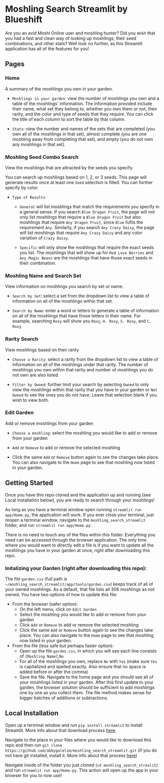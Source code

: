 # Moshling Search Streamlit by Blueshift
Are you an avid Moshi Online user and moshling hunter? Did you wish that you had a fast and clean way of looking up moshlings, their seed combinations, and other stats? Well look no further, as this Streamlit application has all of the features for you! 

## Pages
### Home
A summary of the moshlings you own in your garden.
- `Moshlings in your garden`: view the number of moshlings you own and a table of the moshlings' information. The information provided include their name, what set they belong to, whether you own them or not, their rarity, and the color and type of seeds that they require. You can click the title of each column to sort the table by that column.
  
- `Stats`: view the number and names of the sets that are completed (you own all of the moshlings in that set), almost complete (you are one moshling away from completing that set), and empty (you do not own any moshlings in that set). 

### Moshling Seed Combo Search
View the moshlings that are attracted by the seeds you specify. 

You can search up moshlings based on 1, 2, or 3 seeds. This page will generate results once at least one `Seed` selection is filled. You can further specify by color. 
- `Type of Results`
  - `General` will list moshlings that match the requirements you specify in a general sense. If you search `Blue Dragon Fruit`, the page will not only list moshlings that require a `Blue Dragon Fruit` but also moshlings that require `Any Dragon Fruit`, since `Blue` fufils the requirement `Any`. Similarly, if you search `Any Crazy Daisy`, the page will list moshlings that require `Any Crazy Daisy` and any color variation of `Crazy Daisy`.
    
  - `Specific` will only show the moshlings that require the exact seeds you list. The moshlings that will show up for `Red Love Berries` and `Any Magic Beans` are the moshlings that have those exact seeds in their combination.

### Moshling Name and Search Set
View information on moshlings you search by set or name.
- `Search by Set`: select a set from the dropdown list to view a table of information on all of the moshlings within that set.

- `Search by Name`: enter a word or letters to generate a table of information on all of the moshlings that have those letters in their name. For example, searching `Roxy` will show you `Roxy`, `H. Roxy`, `S. Roxy`, and `C. Roxy`.

### Rarity Search
View moshlings based on their rarity
- `Choose a Rarity`: select a rarity from the dropdown list to view a table of information on all of the moshlings under that rarity. The number of moshlings you own within that rarity and number of moshlings you do not own are also listed.

- `Filter by Owned`: further limit your search by selecting `Owned` to only view the moshlings within that rarity that you have in your garden or `Not Owned` to see the ones you do not have. Leave that selection blank if you wish to view both.

### Edit Garden
Add or remove moshlings from your garden
- `Choose a moshling`: select the moshling you would like to add or remove from your garden
  
- `Add` or `Remove` to add or remove the selected moshling
  
- Click the same `Add` or `Remove` button again to see the changes take place. You can also navigate to the `Home` page to see that moshling now listed in your garden.

## Getting Started
Once you have this repo cloned and the application up and running (see Local Installation below), you are ready to search through your moshlings!

As long as you have a terminal window open running `streamlit run app/Home.py`, the application will work. If you ever close your terminal, just reopen a terminal window, navigate to the `moshling_search_streamlit` folder, and run `streamlit run app/Home.py`.

There is no need to touch any of the files within this folder. Everything you need can be accessed through the browser application. The only time where you would want to directly edit a file is if you want to update all the moshlings you have in your garden at once, right after downloading this repo. 

### Initalizing your Garden (right after downloading this repo):
The file `garden.csv` (full path is `~/moshling_search_streamlit/app/tools/garden.csv`) keeps track of all of your owned moshlings. As a default, that file lists all 306 moshlings as not owned. You have two options of how to update this file:
- From the browser (safer option):
  - On the left menu, click on `Edit Garden`
  - Select the moshling you would like to add or remove from your garden
  - Click `Add` or `Remove` to add or remove the selected moshling
  - Click the same `Add` or `Remove` button again to see the changes take place. You can also navigate to the `Home` page to see that moshling now listed in your garden.
- From the file (less safe but perhaps faster option):
  - Open up the file `garden.csv`, in which you will see each line consists of `[Moshling Name]`,`No`
  - For all of the moshlings you own, replace `No` with `Yes` (make sure `Yes` is capitalized and spelled exactly. Also ensure that no space is added before or after the comma)
  - Save the file. Navigate to the home page and you should see all of your moshlings listed in your garden.
After this first update to your garden, the browser solution should be sufficient to add moshlings one by one as you collect them. The file method makes sense for bigger batches of additions or subtractions.

## Local Installation
Open up a terminal window and run `pip install streamlit` to install Streamlit. More info about that download process [here](https://docs.streamlit.io/get-started/installation/command-line).

Navigate to the place in your files where you would like to download this repo and then run `git clone https://github.com/abbygalelim/moshling_search_streamlit.git` (if you do not have git installed, install it. More info about that process [here](https://git-scm.com/book/en/v2/Getting-Started-Installing-Git)) 

Navigate inside of the folder you just cloned (`cd moshling_search_strealit`) and run `streamlit run app/Home.py`. This action will open up the app in your browser for you to now use!
